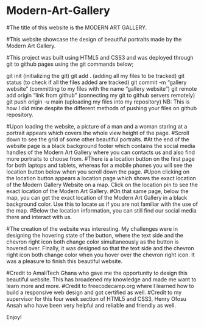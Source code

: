 # Modern-Art-Gallery

#The title of this website is the MODERN ART GALLERY.

#This website showcase the design of beautiful portraits made by the Modern Art Gallery. 

#This project was built using HTML5 and CSS3 and was deployed through git to github pages using the git commands below;

git init (initializing the git)
git add . (adding all my files to be tracked)
git status (to check if all the files added are tracked)
git commit -m “gallery website” (committing to my files with the name “gallery website”)
git remote add origin “link from github” (connecting my git to github servers remotely)
git push origin -u main (uploading my files into my repository)
NB: This is how I did mine despite the different methods of pushing your files on github repository.

#Upon loading the website, a picture of a man and a woman staring at a portrait appears which covers the whole view height of the page.
#Scroll down to see the grid of some other beautiful portraits.
#At the end of the website page is a black background footer which contains the social media handles of the Modern Art Gallery where you can contacts us and also find more portraits to choose from.
#There is a location button on the first page for both laptops and tablets, whereas for a mobile phones you will see the location button below when you scroll down the page.
#Upon clicking on the location button appears a location page which shows the exact location of the Modern Gallery Website on a map. Click on the location pin to see the exact location of the Modern Art Gallery.
#On that same page, below the map, you can get the exact location of the Modern Art Gallery in a black background color. Use this to locate us if you are not familiar with the use of the map.
#Below the location information, you can still find our social media there and interact with us.

#The creation of the website was interesting. My challenges were in designing the hovering state of the button, where the text side and the chevron right icon both change color simultaneously as the button is hovered over. Finally, it was designed so that the text side and the chevron right icon both change color when you hover over the chevron right icon.
It was a pleasure to finish this beautiful website.

#Credit to AmaliTech Ghana who gave me the opportunity to design this beautiful website. This has broadened my knowledge and made me want to learn more and more.
#Credit to freecodecamp.org where I learned how to build a responsive web design and got certified as well.
#Credit to my supervisor for this four week section of HTML5 and CSS3, Henry Ofosu Ansah who have been very helpful and reliable and friendly as well. 

Enjoy!
